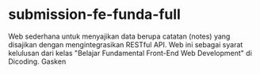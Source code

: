 # submission-fe-funda-full
Web sederhana untuk menyajikan data berupa catatan (notes) yang disajikan dengan mengintegrasikan RESTful API. Web ini sebagai syarat kelulusan dari kelas "Belajar Fundamental Front-End Web Development" di Dicoding.
Gasken
